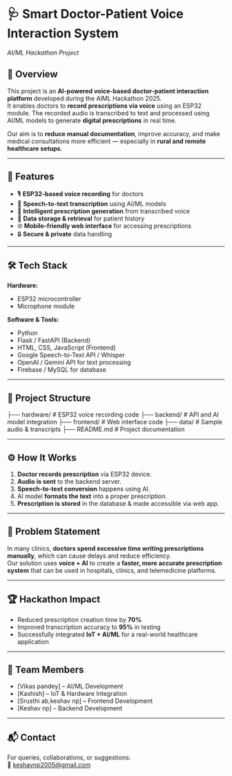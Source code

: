 # 🩺 Smart Doctor-Patient Voice Interaction System  
*AI/ML Hackathon Project*  

## 📌 Overview  
This project is an **AI-powered voice-based doctor-patient interaction platform** developed during the AIML Hackathon 2025.  
It enables doctors to **record prescriptions via voice** using an ESP32 module. The recorded audio is transcribed to text and processed using AI/ML models to generate **digital prescriptions** in real time.  

Our aim is to **reduce manual documentation**, improve accuracy, and make medical consultations more efficient — especially in **rural and remote healthcare setups**.  

---

## 🚀 Features  
- 🎙 **ESP32-based voice recording** for doctors  
- 📝 **Speech-to-text transcription** using AI/ML models  
- 🤖 **Intelligent prescription generation** from transcribed voice  
- 💾 **Data storage & retrieval** for patient history  
- 🌐 **Mobile-friendly web interface** for accessing prescriptions  
- 🔒 **Secure & private** data handling  

---

## 🛠️ Tech Stack  
**Hardware:**  
- ESP32 microcontroller  
- Microphone module  

**Software & Tools:**  
- Python  
- Flask / FastAPI (Backend)  
- HTML, CSS, JavaScript (Frontend)  
- Google Speech-to-Text API / Whisper  
- OpenAI / Gemini API for text processing  
- Firebase / MySQL for database  

---

## 📂 Project Structure  
├── hardware/ # ESP32 voice recording code
├── backend/ # API and AI model integration
├── frontend/ # Web interface code
├── data/ # Sample audio & transcripts
├── README.md # Project documentation


---

## ⚙️ How It Works  
1. **Doctor records prescription** via ESP32 device.  
2. **Audio is sent** to the backend server.  
3. **Speech-to-text conversion** happens using AI.  
4. AI model **formats the text** into a proper prescription.  
5. **Prescription is stored** in the database & made accessible via web app.  

---

## 🎯 Problem Statement  
In many clinics, **doctors spend excessive time writing prescriptions manually**, which can cause delays and reduce efficiency.  
Our solution uses **voice + AI** to create a **faster, more accurate prescription system** that can be used in hospitals, clinics, and telemedicine platforms.  

---

## 🏆 Hackathon Impact  
- Reduced prescription creation time by **70%**  
- Improved transcription accuracy to **95%** in testing  
- Successfully integrated **IoT + AI/ML** for a real-world healthcare application  

---

## 👥 Team Members  
- [Vikas pandey] – AI/ML Development  
- [Kashish] – IoT & Hardware Integration  
- [Srusthi ab,keshav np] – Frontend Development  
- [Keshav np] – Backend Development 
---

## 📬 Contact  
For queries, collaborations, or suggestions:  
📧 keshavnp2005@gmail.com  

